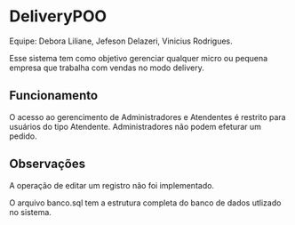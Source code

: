 # DeliveryPOO
Equipe: Debora Liliane, Jefeson Delazeri, Vinicius Rodrigues.

Esse sistema tem como objetivo gerenciar qualquer micro ou pequena empresa que trabalha com vendas no modo delivery.

## Funcionamento

O acesso ao gerencimento de Administradores e Atendentes é restrito para usuários do tipo Atendente.
Administradores não podem efeturar um pedido.

## Observações

A operação de editar um registro não foi implementado.

O arquivo banco.sql tem a estrutura completa do banco de dados utlizado no sistema.
